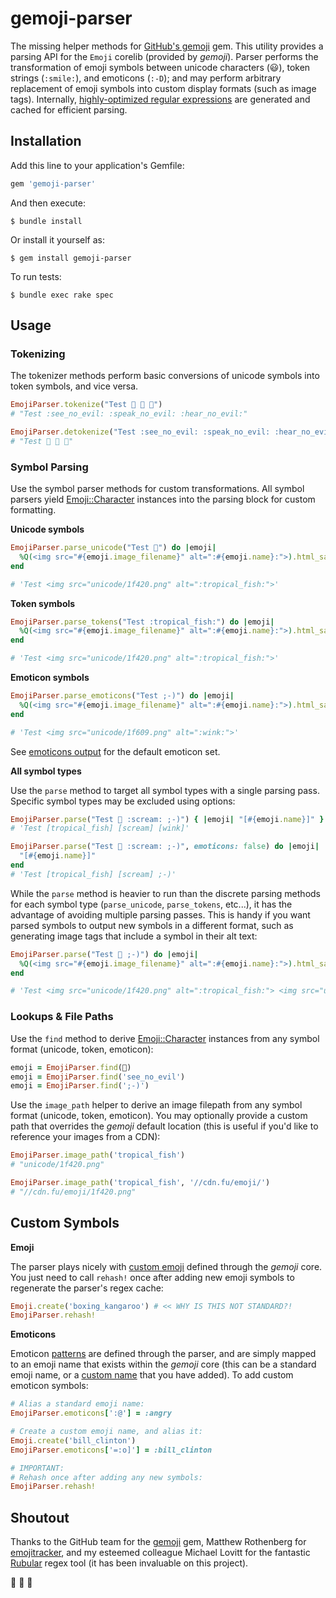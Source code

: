 # gemoji-parser

The missing helper methods for [GitHub's gemoji](https://github.com/github/gemoji) gem. This utility provides a parsing API for the `Emoji` corelib (provided by *gemoji*). Parser performs the transformation of emoji symbols between unicode characters (😃), token strings (`:smile:`), and emoticons (`:-D`); and may perform arbitrary replacement of emoji symbols into custom display formats (such as image tags). Internally, [highly-optimized regular expressions](http://product.voxmedia.com/2015/3/25/8292199/optimizing-regex-for-emoji) are generated and cached for efficient parsing.

## Installation

Add this line to your application's Gemfile:

```ruby
gem 'gemoji-parser'
```

And then execute:

    $ bundle install

Or install it yourself as:

    $ gem install gemoji-parser

To run tests:

    $ bundle exec rake spec

## Usage

### Tokenizing

The tokenizer methods perform basic conversions of unicode symbols into token symbols, and vice versa.

```ruby
EmojiParser.tokenize("Test 🙈 🙊 🙉")
# "Test :see_no_evil: :speak_no_evil: :hear_no_evil:"

EmojiParser.detokenize("Test :see_no_evil: :speak_no_evil: :hear_no_evil:")
# "Test 🙈 🙊 🙉"
```

### Symbol Parsing

Use the symbol parser methods for custom transformations. All symbol parsers yield [Emoji::Character](https://github.com/github/gemoji/blob/master/lib/emoji/character.rb) instances into the parsing block for custom formatting.

**Unicode symbols**

```ruby
EmojiParser.parse_unicode("Test 🐠") do |emoji|
  %Q(<img src="#{emoji.image_filename}" alt=":#{emoji.name}:">).html_safe
end

# 'Test <img src="unicode/1f420.png" alt=":tropical_fish:">'
```

**Token symbols**

```ruby
EmojiParser.parse_tokens("Test :tropical_fish:") do |emoji|
  %Q(<img src="#{emoji.image_filename}" alt=":#{emoji.name}:">).html_safe
end

# 'Test <img src="unicode/1f420.png" alt=":tropical_fish:">'
```

**Emoticon symbols**

```ruby
EmojiParser.parse_emoticons("Test ;-)") do |emoji|
  %Q(<img src="#{emoji.image_filename}" alt=":#{emoji.name}:">).html_safe
end

# 'Test <img src="unicode/1f609.png" alt=":wink:">'
```

See [emoticons output](https://github.com/gmac/gemoji-parser/blob/master/output/emoticons.txt) for the default emoticon set.

**All symbol types**

Use the `parse` method to target all symbol types with a single parsing pass. Specific symbol types may be excluded using options:

```ruby
EmojiParser.parse("Test 🐠 :scream: ;-)") { |emoji| "[#{emoji.name}]" }
# 'Test [tropical_fish] [scream] [wink]'

EmojiParser.parse("Test 🐠 :scream: ;-)", emoticons: false) do |emoji|
  "[#{emoji.name}]"
end
# 'Test [tropical_fish] [scream] ;-)'
```

While the `parse` method is heavier to run than the discrete parsing methods for each symbol type (`parse_unicode`, `parse_tokens`, etc...), it has the advantage of avoiding multiple parsing passes. This is handy if you want parsed symbols to output new symbols in a different format, such as generating image tags that include a symbol in their alt text:

```ruby
EmojiParser.parse("Test 🐠 ;-)") do |emoji|
  %Q(<img src="#{emoji.image_filename}" alt=":#{emoji.name}:">).html_safe
end

# 'Test <img src="unicode/1f420.png" alt=":tropical_fish:"> <img src="unicode/1f609.png" alt=":wink:">'
```

### Lookups & File Paths

Use the `find` method to derive [Emoji::Character](https://github.com/github/gemoji/blob/master/lib/emoji/character.rb) instances from any symbol format (unicode, token, emoticon):

```ruby
emoji = EmojiParser.find(🐠)
emoji = EmojiParser.find('see_no_evil')
emoji = EmojiParser.find(';-)')
```

Use the `image_path` helper to derive an image filepath from any symbol format (unicode, token, emoticon). You may optionally provide a custom path that overrides the *gemoji* default location (this is useful if you'd like to reference your images from a CDN):

```ruby
EmojiParser.image_path('tropical_fish')
# "unicode/1f420.png"

EmojiParser.image_path('tropical_fish', '//cdn.fu/emoji/')
# "//cdn.fu/emoji/1f420.png"
```

## Custom Symbols

**Emoji**

The parser plays nicely with [custom emoji](https://github.com/github/gemoji#adding-new-emoji) defined through the *gemoji* core. You just need to call `rehash!` once after adding new emoji symbols to regenerate the parser's regex cache:

```ruby
Emoji.create('boxing_kangaroo') # << WHY IS THIS NOT STANDARD?!
EmojiParser.rehash!
```

**Emoticons**

Emoticon [patterns](https://github.com/gmac/gemoji-parser/blob/master/output/emoticons.txt) are defined through the parser, and are simply mapped to an emoji name that exists within the *gemoji* core (this can be a standard emoji name, or a [custom name](https://github.com/github/gemoji#adding-new-emoji) that you have added). To add custom emoticon symbols:

```ruby
# Alias a standard emoji name:
EmojiParser.emoticons[':@'] = :angry

# Create a custom emoji name, and alias it:
Emoji.create('bill_clinton')
EmojiParser.emoticons['=:o]'] = :bill_clinton

# IMPORTANT:
# Rehash once after adding any new symbols:
EmojiParser.rehash!
```

## Shoutout

Thanks to the GitHub team for the [gemoji](https://github.com/github/gemoji) gem, Matthew Rothenberg for [emojitracker](http://www.emojitracker.com/), and my esteemed colleague Michael Lovitt for the fantastic [Rubular](http://rubular.com/) regex tool (it has been invaluable on this project).

🙈 🙊 🙉
